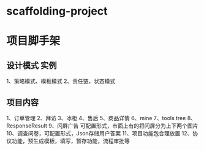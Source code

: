 # scaffolding-project

# 项目脚手架

## 设计模式 实例
1、策略模式、模板模式
2、责任链，状态模式

## 项目内容
1、订单管理
2、拜访
3、冰柜
4、售后
5、商品详情
6、mine
7、tools tree
8、ResponseResult
9、闪屏广告 可配置形式，市面上有的将闪屏分为上下两个图片
10、调查问卷，可配置形式，Json存储用户答案
11、项目功能包合理放置
12、协议功能，预生成模板，填写，暂存功能，流程审批等
